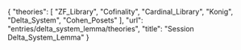 {
    "theories": [
        "ZF_Library",
        "Cofinality",
        "Cardinal_Library",
        "Konig",
        "Delta_System",
        "Cohen_Posets"
    ],
    "url": "entries/delta_system_lemma/theories",
    "title": "Session Delta_System_Lemma"
}
